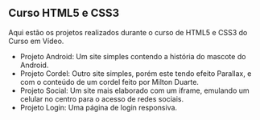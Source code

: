 ## Curso HTML5 e CSS3
Aqui estão os projetos realizados durante o curso de HTML5 e CSS3 do Curso em Vídeo.
- Projeto Android: Um site simples contendo a história do mascote do Android.
- Projeto Cordel: Outro site simples, porém este tendo efeito Parallax, e com o conteúdo de um cordel feito por Milton Duarte.
- Projeto Social: Um site mais elaborado com um iframe, emulando um celular no centro para o acesso de redes sociais.
- Projeto Login: Uma página de login responsiva.
